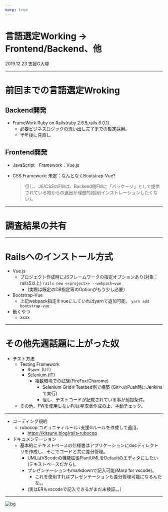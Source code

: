 ```yaml
---
marp: true
---
```

<!-- $theme: gaia -->
<!-- $size: 4:3 -->
<!-- page_number: true -->
<!-- paginate: true -->
# 言語選定Working -> Frontend/Backend、他
2019.12.23 支援G大塚

---

<!-- backgroundColor: aqua -->
# 前回までの言語選定Wroking

## Backend開発
- FrameWork Ruby on Rails(ruby 2.6.5,rails 6.0.1)
  - 必要ビジネスロジックの洗い出し完了までの暫定採用。
  - 半年後に見直し
## Frontend開発
- JavaScript　Framework：Vue.js
- CSS Framework: 未定：なんとなくBootstrap-Vue?

  > 但し、JS/CSSのFWは、Backend側FWに「パッケージ」として提供されている物からの選出が理想的(個別インストレーションしたくない)。

---

<!-- backgroundColor: olive -->
<!-- color: #f1f1f1 -->
# 調査結果の共有

---
<!-- backgroundColor: #f1f1f1 -->
<!-- color: pink -->
# Railsへのインストール方式

- Vue.js
  - プロジェクト作成時にJSフレームワークの指定オプションあり(対象：rails5以上)
  `rails new <<project>> --webpack=vue`
    - (実際は既定のDB指定等のOptionがもう少し必要）
- Bootstrap-Vue
  - 上記webpack指定をvueにしていればyarnで追加可能。
    `yarn add bootstrap-vue`
- 動くやつ
  - xxxx
---

# その他先週話題に上がった奴

- テスト方法
  - Testing Framework
    - Rspec (UT)
    - Selenium (IT)
      - 複数環境での試験(FireFox/Charome)
        - Selenium GridをTestbed側で構築
        (GitへのPush時にJenkinsで実行)
        - 但し、テストコードが記載されている事が前提条件。
  - その他、FWを使用しないPJは星取表作成の上、手動チェック。

---

- コーディング規約
  - rubocop コミュニティルール+支援Gルールを作成して適用。
    - https://kitsune.blog/rails-rubocop
- ドキュメンテーション
  - 基本的にテキストベースの仕様書はアプリケーションにdocディレクトリを作成し、そこでコードと共に差分管理。
    - UMLはVScodeの機能拡張PlantUMLをDefaultのエディタにしたい(テキストベースだから)。
    - プレゼンテーションもmarkdownで記入可能(Marp for vscode)。
      - これを使用すればプレゼンテーションも差分管理可能になるんだな。。
    - (実はERもvscodeで記入できるがまだ未検証。。）

---

![bg](test.png)

